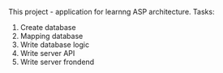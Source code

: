 This project - application for learnng ASP architecture.
Tasks:
<ol>
	<li>Create database</li>
	<li>Mapping database</li>
	<li>Write database logic</li>
	<li>Write server API</li>
	<li>Write server frondend</li>
</ol>